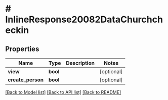 # # InlineResponse20082DataChurchcheckin

## Properties

Name | Type | Description | Notes
------------ | ------------- | ------------- | -------------
**view** | **bool** |  | [optional]
**create_person** | **bool** |  | [optional]

[[Back to Model list]](../../README.md#models) [[Back to API list]](../../README.md#endpoints) [[Back to README]](../../README.md)
